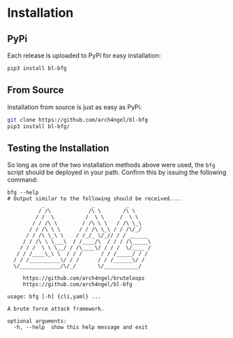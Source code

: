 # Installation

## PyPi

Each release is uploaded to PyPi for easy installation:

```bash
pip3 install bl-bfg
```

## From Source

Installation from source is just as easy as PyPi:

```bash
git clone https://github.com/arch4ngel/bl-bfg
pip3 install bl-bfg/
```

## Testing the Installation

So long as one of the two installation methods above were used,
the `bfg` script should be deployed in your path. Confirm this by
issuing the following command:

```
bfg --help
# Output similar to the following should be received....
           _               _          _
          / /\            /\ \       /\ \
         / /  \          /  \ \     /  \ \
        / / /\ \        / /\ \ \   / /\ \_\
       / / /\ \ \      / / /\ \_\ / / /\/_/
      / / /\ \_\ \    / /_/_ \/_// / / ______
     / / /\ \ \___\  / /____/\  / / / /\_____\
    / / /  \ \ \__/ / /\____\/ / / /  \/____ /
   / / /____\_\ \  / / /      / / /_____/ / /
  / / /__________\/ / /      / / /______\/ /
  \/_____________/\/_/       \/___________/

     https://github.com/arch4ngel/bruteloops
     https://github.com/arch4ngel/bl-bfg

usage: bfg [-h] {cli,yaml} ...

A brute force attack framework.

optional arguments:
  -h, --help  show this help message and exit
```
